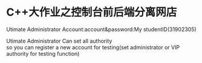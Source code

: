 # C++大作业之控制台前后端分离网店

Utimate Administrator Account:account&password:My studentID(31902305)  

Utimate Administrator Can set all authority  
so you can register a new account for testing(set administrator or VIP authority for testing function)
